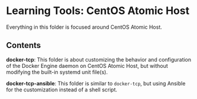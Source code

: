 # Learning Tools: CentOS Atomic Host

Everything in this folder is focused around CentOS Atomic Host.

## Contents

**docker-tcp**: This folder is about customizing the behavior and configuration of the Docker Engine daemon on CentOS Atomic Host, but without modifying the built-in systemd unit file(s).

**docker-tcp-ansible**: This folder is similar to `docker-tcp`, but using Ansible for the customization instead of a shell script.
